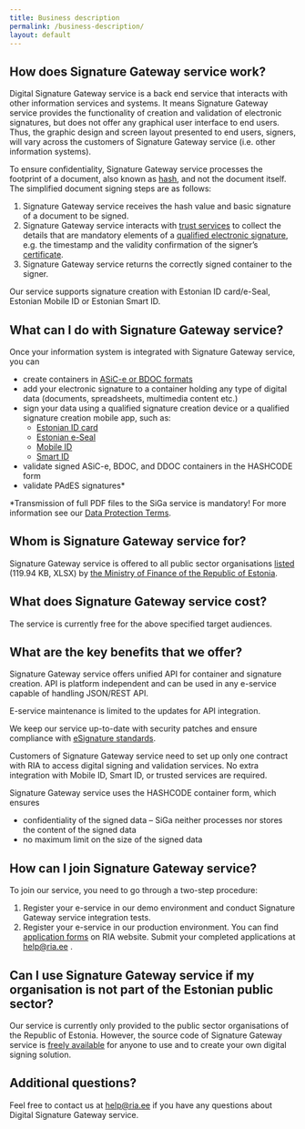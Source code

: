 ```yaml
---
title: Business description
permalink: /business-description/
layout: default
---
```

## How does Signature Gateway service work?

Digital Signature Gateway service is a back end service that interacts with other information services and systems. It means Signature Gateway service provides the functionality of creation and validation of electronic signatures, but does not offer any graphical user interface to end users. Thus, the graphic design and screen layout presented to end users, signers, will vary across the customers of Signature Gateway service (i.e. other information systems).

To ensure confidentiality, Signature Gateway service processes the footprint of a document, also known as [hash](https://sectigostore.com/blog/what-is-a-digital-signature-and-how-does-the-digital-signature-process-work/), and not the document itself.
The simplified document signing steps are as follows:
1. Signature Gateway service receives the hash value and basic signature of a document to be signed.
2. Signature Gateway service interacts with [trust services](https://www.id.ee/en/article/trust-services-what-are-they/) to collect the details that are mandatory elements of a [qualified electronic signature](https://www.id.ee/en/article/electronic-signatures-and-addressing-them-in-europe-2/), e.g. the timestamp and the validity confirmation of the signer’s [certificate](https://www.id.ee/en/article/certificates-what-are-they-and-why-do-i-need-them/).
3. Signature Gateway service returns the correctly signed container to the signer.

Our service supports signature creation with Estonian ID card/e-Seal, Estonian Mobile ID or Estonian Smart ID.

## What can I do with Signature Gateway service?

Once your information system is integrated with Signature Gateway service, you can
* create containers in [ASiC-e or BDOC formats](https://www.id.ee/en/article/bdoc-cdoc-and-asice-digidoc-file-formats-4/)
* add your electronic signature to a container holding any type of digital data (documents, spreadsheets, multimedia content etc.)
* sign your data using a qualified signature creation device or a qualified signature creation mobile app, such as:
  * [Estonian ID card](https://www.id.ee/en/article/id-card-and-its-uses/)
  * [Estonian e-Seal](https://www.id.ee/en/article/we-recommend-using-an-e-seal-instead-of-mass-signing-with-the-id-card/)
  * [Mobile ID](https://www.id.ee/en/article/using-mobile-id/)
  * [Smart ID](https://www.smart-id.com/)
* validate signed ASiC-e, BDOC, and DDOC containers in the HASHCODE form
* validate PAdES signatures*

*Transmission of full PDF files to the SiGa service is mandatory! For more information see our [Data Protection Terms](https://www.id.ee/en/article/data-protection-conditions-for-the-id-software-of-the-national-information-system-authority/).

## Whom is Signature Gateway service for?

Signature Gateway service is offered to all public sector organisations [listed](https://www.rahandusministeerium.ee/sites/default/files/avaliku_sektori_asutused_asutuse_liikide_loikes_.xlsx) (119.94 KB, XLSX) by [the Ministry of Finance of the Republic of Estonia](https://www.rahandusministeerium.ee/et/riigihaldus).

## What does Signature Gateway service cost?

The service is currently free for the above specified target audiences.

## What are the key benefits that we offer?

Signature Gateway service offers unified API for container and signature creation. API is platform independent and can be used in any e-service capable of handling JSON/REST API.

E-service maintenance is limited to the updates for API integration.

We keep our service up-to-date with security patches and ensure compliance with [eSignature standards](https://ec.europa.eu/cefdigital/wiki/display/CEFDIGITAL/eSignature+standards). 

Customers of Signature Gateway service need to set up only one contract with RIA to access digital signing and validation services. No extra integration with Mobile ID, Smart ID, or trusted services are required.

Signature Gateway service uses the HASHCODE container form, which ensures
* confidentiality of the signed data – SiGa neither processes nor stores the content of the signed data
* no maximum limit on the size of the signed data

## How can I join Signature Gateway service?

To join our service, you need to go through a two-step procedure:
1. Register your e-service in our demo environment and conduct Signature Gateway service integration tests.
2. Register your e-service in our production environment.
You can find [application forms](https://www.ria.ee/et/riigi-infosusteem/eid/partnerile.html#allkirjastamisteenus) on RIA website. Submit your completed applications at help@ria.ee . 

## Can I use Signature Gateway service if my organisation is not part of the Estonian public sector?

Our service is currently only provided to the public sector organisations of the Republic of Estonia. However, the source code of Signature Gateway service is [freely available](https://github.com/open-eid/SiGa/wiki) for anyone to use and to create your own digital signing solution.

## Additional questions?

Feel free to contact us at help@ria.ee if you have any questions about Digital Signature Gateway service.
